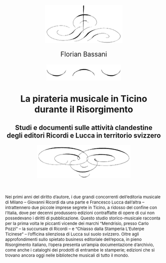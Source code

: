 
<div class="content-container">
<p style="text-align: center"><img src="/media/chapter-00-image1.jpg" alt="" style="max-width: 250px;"/></p>
<p style="text-align: center; font-size: 1.3rem">Florian Bassani</p>
<p style="text-align: center">
	<img src="/media/chapter-00-image2.jpg" alt="" style="max-width: 240px" />
</p>
<p style="text-align: center"><h1 style="text-align: center">La pirateria musicale in Ticino durante il Risorgimento</h1></p>

<p style="text-align: center"><h2 style="text-align: center">Studi e documenti sulle attività clandestine <br />degli editori Ricordi e Lucca in territorio svizzero</h2></p>
<p style="text-align: center"><img src="/media/chapter-00-image3.jpg" alt="" style="max-width: 300px" /></p>

<span style="font-size:10pt;color:4B5563">
<br/><br/>
Nei primi anni del diritto d’autore, i due grandi concorrenti dell’editoria musicale di Milano – Giovanni Ricordi da una parte e Francesco Lucca dall’altra – intrattennero due piccole imprese segrete in Ticino, a ridosso del confine con l’Italia, dove per decenni produssero edizioni contraffatte di opere di cui non possedevano i diritti di pubblicazione. Questo studio storico-musicale racconta per la prima volta le piccanti vicende dei marchi “Mendrisio, presso Carlo Pozzi” – la succursale di Ricordi – e “Chiasso dalla Stamperia L’Euterpe Ticinese” – l’officina silenziosa di Lucca sul suolo svizzero. Oltre agli approfondimenti sullo spietato business editoriale dell’epoca, in pieno Risorgimento italiano, l’opera presenta un’ampia documentazione d’archivio, come anche i cataloghi dei prodotti di entrambe le stamperie; edizioni che si trovano ancora oggi nelle biblioteche musicali di tutto il mondo. 

